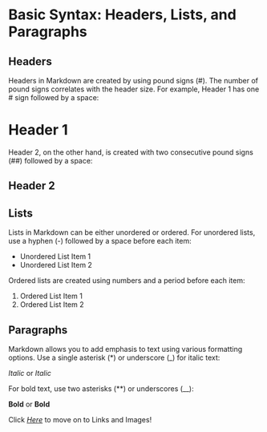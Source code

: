 # Basic Syntax: Headers, Lists, and Paragraphs

## __Headers__

Headers in Markdown are created by using pound signs (#). The number of pound signs correlates with the header size. For example, Header 1 has one # sign followed by a space:

# Header 1

Header 2, on the other hand, is created with two consecutive pound signs (##) followed by a space:

## Header 2

## __Lists__

Lists in Markdown can be either unordered or ordered. For unordered lists, use a hyphen (-) followed by a space before each item:

- Unordered List Item 1
- Unordered List Item 2

Ordered lists are created using numbers and a period before each item:

1. Ordered List Item 1
2. Ordered List Item 2

## __Paragraphs__

Markdown allows you to add emphasis to text using various formatting options. Use a single asterisk (*) or underscore (_) for italic text:

*Italic* or _Italic_

For bold text, use two asterisks (**) or underscores (__):

**Bold** or __Bold__

Click _[Here](linksandimages.md)_ to move on to Links and Images!
